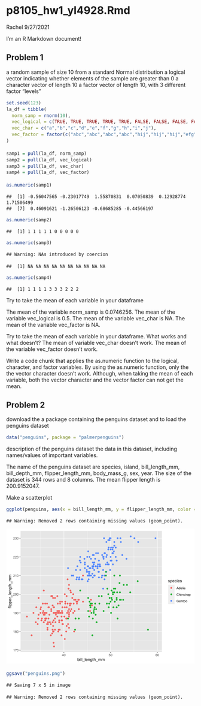 p8105\_hw1\_yl4928.Rmd
================
Rachel
9/27/2021

I’m an R Markdown document!

## Problem 1

a random sample of size 10 from a standard Normal distribution a logical
vector indicating whether elements of the sample are greater than 0 a
character vector of length 10 a factor vector of length 10, with 3
different factor “levels”

``` r
set.seed(123)
la_df = tibble(
  norm_samp = rnorm(10),
  vec_logical = c(TRUE, TRUE, TRUE, TRUE, TRUE, FALSE, FALSE, FALSE, FALSE,FALSE),
  vec_char = c("a","b","c","d","e","f","g","h","i","j"),
  vec_factor = factor(c("abc","abc","abc","abc","hij","hij","hij","efg","efg","efg"))
)

samp1 = pull(la_df, norm_samp)
samp2 = pull(la_df, vec_logical)
samp3 = pull(la_df, vec_char)
samp4 = pull(la_df, vec_factor)

as.numeric(samp1)
```

    ##  [1] -0.56047565 -0.23017749  1.55870831  0.07050839  0.12928774  1.71506499
    ##  [7]  0.46091621 -1.26506123 -0.68685285 -0.44566197

``` r
as.numeric(samp2)
```

    ##  [1] 1 1 1 1 1 0 0 0 0 0

``` r
as.numeric(samp3)
```

    ## Warning: NAs introduced by coercion

    ##  [1] NA NA NA NA NA NA NA NA NA NA

``` r
as.numeric(samp4)
```

    ##  [1] 1 1 1 1 3 3 3 2 2 2

Try to take the mean of each variable in your dataframe

The mean of the variable norm\_samp is 0.0746256. The mean of the
variable vec\_logical is 0.5. The mean of the variable vec\_char is NA.
The mean of the variable vec\_factor is NA.

Try to take the mean of each variable in your dataframe. What works and
what doesn’t? The mean of variable vec\_char doesn’t work. The mean of
the variable vec\_factor doesn’t work.

Write a code chunk that applies the as.numeric function to the logical,
character, and factor variables. By using the as.numeric function, only
the the vector character doesn’t work. Although, when taking the mean of
each variable, both the vector character and the vector factor can not
get the mean.

## Problem 2

download the a package containing the penguins dataset and to load the
penguins dataset

``` r
data("penguins", package = "palmerpenguins")
```

description of the penguins dataset the data in this dataset, including
names/values of important variables.

The name of the penguins dataset are species, island, bill\_length\_mm,
bill\_depth\_mm, flipper\_length\_mm, body\_mass\_g, sex, year. The size
of the dataset is 344 rows and 8 columns. The mean flipper length is
200.9152047.

Make a scatterplot

``` r
ggplot(penguins, aes(x = bill_length_mm, y = flipper_length_mm, color = species)) + geom_point()
```

    ## Warning: Removed 2 rows containing missing values (geom_point).

![](p8105_hw1_yl4928_files/figure-gfm/unnamed-chunk-3-1.png)<!-- -->

``` r
ggsave("penguins.png")
```

    ## Saving 7 x 5 in image

    ## Warning: Removed 2 rows containing missing values (geom_point).
